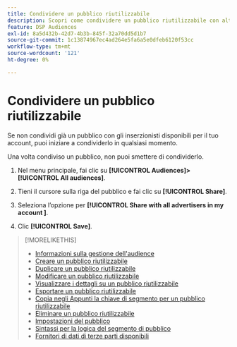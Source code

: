 ```yaml
---
title: Condividere un pubblico riutilizzabile
description: Scopri come condividere un pubblico riutilizzabile con altri inserzionisti disponibili per il tuo account.
feature: DSP Audiences
exl-id: 8a5d432b-42d7-4b3b-845f-32a70dd5d1b7
source-git-commit: 1c13874967ec4ad264e5fa6a5e0dfeb6120f53cc
workflow-type: tm+mt
source-wordcount: '121'
ht-degree: 0%

---
```


# Condividere un pubblico riutilizzabile

Se non condividi già un pubblico con gli inserzionisti disponibili per il tuo account, puoi iniziare a condividerlo in qualsiasi momento.

Una volta condiviso un pubblico, non puoi smettere di condividerlo.

1. Nel menu principale, fai clic su **[!UICONTROL Audiences]>[!UICONTROL All audiences]**.

1. Tieni il cursore sulla riga del pubblico e fai clic su **[!UICONTROL Share]**.

1. Seleziona l’opzione per **[!UICONTROL Share with all advertisers in my account ]**.

1. Clic **[!UICONTROL Save]**.

>[!MORELIKETHIS]
>
>* [Informazioni sulla gestione dell&#39;audience](audience-about.md)
>* [Creare un pubblico riutilizzabile](reusable-audience-create.md)
>* [Duplicare un pubblico riutilizzabile](reusable-audience-duplicate.md)
>* [Modificare un pubblico riutilizzabile](reusable-audience-edit.md)
>* [Visualizzare i dettagli su un pubblico riutilizzabile](reusable-audience-view-details.md)
>* [Esportare un pubblico riutilizzabile](reusable-audience-export.md)
>* [Copia negli Appunti la chiave di segmento per un pubblico riutilizzabile](reusable-audience-clipboard.md)
>* [Eliminare un pubblico riutilizzabile](reusable-audience-delete.md)
>* [Impostazioni del pubblico](audience-settings.md)
>* [Sintassi per la logica del segmento di pubblico](audience-segment-logic-syntax.md)
>* [Fornitori di dati di terze parti disponibili](third-party-data-providers.md)

